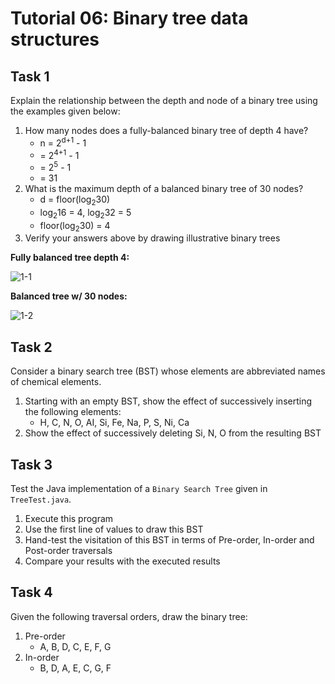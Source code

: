 # Tutorial 06: Binary tree data structures

## Task 1

Explain the relationship between the depth and node of a binary tree using the examples given below:

1. How many nodes does a fully-balanced binary tree of depth 4 have?
	- n = 2<sup>d+1</sup> - 1
	- = 2<sup>4+1</sup> - 1
	- = 2<sup>5</sup> - 1
	- = 31
2. What is the maximum depth of a balanced binary tree of 30 nodes?
	- d = floor(log<sub>2</sub>30)
	- log<sub>2</sub>16 = 4, log<sub>2</sub>32 = 5
	- floor(log<sub>2</sub>30) = 4
3. Verify your answers above by drawing illustrative binary trees

**Fully balanced tree depth 4:**

![1-1](http://snag.gy/ldjrO.jpg)

**Balanced tree w/ 30 nodes:**

![1-2](http://snag.gy/brT4q.jpg)

## Task 2

Consider a binary search tree (BST) whose elements are abbreviated names of chemical elements.

1. Starting with an empty BST, show the effect of successively inserting the following elements:
	- H, C, N, O, AI, Si, Fe, Na, P, S, Ni, Ca
2. Show the effect of successively deleting Si, N, O from the resulting BST

## Task 3

Test the Java implementation of a `Binary Search Tree` given in `TreeTest.java`.

1. Execute this program
2. Use the first line of values to draw this BST
3. Hand-test the visitation of this BST in terms of Pre-order, In-order and Post-order traversals
4. Compare your results with the executed results

## Task 4

Given the following traversal orders, draw the binary tree:

1. Pre-order
	- A, B, D, C, E, F, G
2. In-order
	- B, D, A, E, C, G, F
